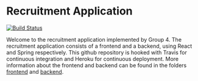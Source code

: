 # Recruitment Application

[![Build Status](https://travis-ci.org/AntonioMorales97/IV1201.svg?branch=master)](https://travis-ci.org/AntonioMorales97/IV1201)

Welcome to the recruitment application implemented by Group 4. The recruitment application consists of a frontend and a backend, 
using React and Spring respectively. This github repository is hooked with Travis for continuous integration and Heroku for continuous 
deployment. More information about the frontend and backend can be found in the folders [frontend](./frontend) and [backend](./backend).
